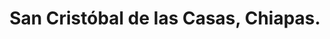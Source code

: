 ---
title: San Cristóbal de las Casas, Chiapas.
url: /san-cristobal-de-las-casas-chiapas/
latitude: 16.732
longitude: -92.631
---